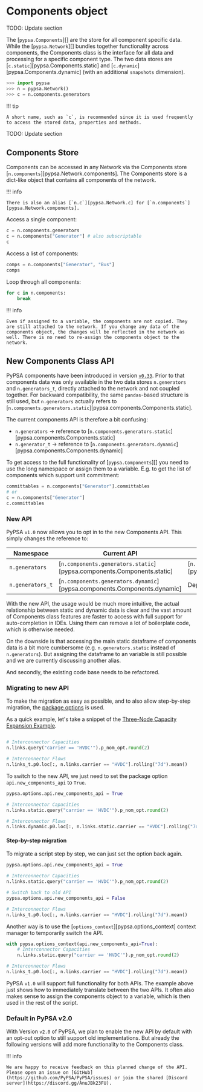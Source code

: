 # Components object

TODO: Update section

The [`pypsa.Components`][] are the store for all component specific data. While the [`pypsa.Network`][] bundles together functionality across components, the Components class is the interface for all data and processing for a specific component type. The two data stores are [`c.static`][pypsa.Components.static] and [`c.dynamic`][pypsa.Components.dynamic] (with an additional `snapshots` dimension).

```py
>>> import pypsa
>>> n = pypsa.Network()
>>> c = n.components.generators
```

!!! tip

    A short name, such as `c`, is recommended since it is used frequently to access the stored data, properties and methods.

TODO: Update section

## Components Store

Components can be accessed in any Network via the Components store [`n.components`][pypsa.Network.components]. The Components store is a dict-like object that contains all components of the network.

!!! info

    There is also an alias [`n.c`][pypsa.Network.c] for [`n.components`][pypsa.Network.components].

Access a single component:
``` python
c = n.components.generators
c = n.components["Generator"] # also subscriptable
c
```

Access a list of components:
``` python
comps = n.components["Generator", "Bus"]
comps
```

Loop through all components:
``` python
for c in n.components:
    break
```
!!! info

    Even if assigned to a variable, the components are not copied. They are still attached to the network. If you change any data of the components object, the changes will be reflected in the network as well. There is no need to re-assign the components object to the network.

## New Components Class API
PyPSA components have been introduced in version [`v0.33`](../release-notes.md#v0.33.0). Prior to that components data was only available in the two data stores `n.generators` and `n.generators_t`, directly attached to the network and not coupled together. For backward compatibility, the same `pandas`-based structure is still used, but `n.generators` actually refers to [`n.components.generators.static`][pypsa.components.Components.static].

The current components API is therefore a bit confusing:

- `n.generators` -> reference to [`n.components.generators.static`][pypsa.components.Components.static]
- `n.generator_t` -> reference to [`n.components.generators.dynamic`][pypsa.components.Components.dynamic]

To get access to the full functionality of [`pypsa.Components`][] you need to use the long namespace or assign them to a variable. E.g. to get the list of components which support unit commitment:

``` python
committables = n.components["Generator"].committables
# or
c = n.components["Generator"]
c.committables
```

### New API

PyPSA `v1.0` now allows you to opt in to the new Components API. This simply changes the reference to:

| Namespace | Current API | Opt-in API |
|-----------|--------------|------------|
| `n.generators` | [`n.components.generators.static`][pypsa.components.Components.static] | [`n.components.generators`][pypsa.components.Components] |
| `n.generators_t` | [`n.components.generators.dynamic`][pypsa.components.Components.dynamic] | Deprecated |

With the new API, the usage would be much more intuitive, the actual relationship between static and dynamic data is clear and the vast amount of Components class features are faster to access with full support for auto-completion in IDEs. Using them can remove a lot of boilerplate code, which is otherwise needed.

On the downside is that accessing the main static dataframe of components data is a bit more cumbersome (e.g. `n.generators.static` instead of `n.generators`). But assigning the dataframe to an variable is still possible and we are currently discussing another alias.

And secondly, the existing code base needs to be refactored. 

### Migrating to new API
To make the migration as easy as possible, and to also allow step-by-step migration, the [package options](`options.md`) is used.

As a quick example, let's take a snippet of the [Three-Node Capacity Expansion Example](../examples/3-node-cem.ipynb).

``` python

# Interconnector Capacities
n.links.query("carrier == 'HVDC'").p_nom_opt.round(2)

# Interconnector Flows
n.links_t.p0.loc[:, n.links.carrier == "HVDC"].rolling("7d").mean()
```

To switch to the new API, we just need to set the package option `api.new_components_api` to `True`.

``` python
pypsa.options.api.new_components_api = True

# Interconnector Capacities
n.links.static.query("carrier == 'HVDC'").p_nom_opt.round(2)

# Interconnector Flows
n.links.dynamic.p0.loc[:, n.links.static.carrier == "HVDC"].rolling("7d").mean()
```

#### Step-by-step migration
To migrate a script step by step, we can just set the option back again.

``` python
pypsa.options.api.new_components_api = True

# Interconnector Capacities
n.links.static.query("carrier == 'HVDC'").p_nom_opt.round(2)

# Switch back to old API
pypsa.options.api.new_components_api = False

# Interconnector Flows
n.links_t.p0.loc[:, n.links.carrier == "HVDC"].rolling("7d").mean()
```

Another way is to use the [`options_context`][pypsa.options_context] context manager to temporarily switch the API.

``` python
with pypsa.options_context(api.new_components_api=True):
    # Interconnector Capacities
    n.links.static.query("carrier == 'HVDC'").p_nom_opt.round(2)

# Interconnector Flows
n.links_t.p0.loc[:, n.links.carrier == "HVDC"].rolling("7d").mean()
```

PyPSA `v1.0` will support full functionality for both APIs. The example above just shows how to immediately translate between the two APIs. It often also makes sense to assign the components object to a variable, which is then used in the rest of the script.

### Default in PyPSA v2.0

With Version `v2.0` of PyPSA, we plan to enable the new API by default with an opt-out option to still support old implementations. But already the following versions will add more functionality to the Components class.

!!! info

    We are happy to receive feedback on this planned change of the API. Please open an issue on [GitHub](https://github.com/PyPSA/PyPSA/issues) or join the shared [Discord server](https://discord.gg/AnuJBk23FU).